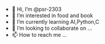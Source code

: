 - 👋 Hi, I’m @psr-2303
- 👀 I’m interested in food and book
- 🌱 I’m currently learning AI,Python,C
- 💞️ I’m looking to collaborate on ...
- 📫 How to reach me ...

<!---
psr-2303/psr-2303 is a ✨ special ✨ repository because its `README.md` (this file) appears on your GitHub profile.
You can click the Preview link to take a look at your changes.
--->
